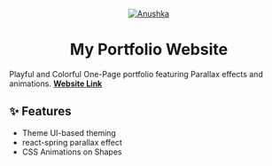 <p align="center">
  <a href="https://anushkagarg.netlify.app/">
    <img alt="Anushka" src="C:\Users\ANUSHKA GARG\Desktop\new\my-gatsby-project\Capture.JPG" />
  </a>
</p>
<h1 align="center">
  My Portfolio Website
</h1>


Playful and Colorful One-Page portfolio featuring Parallax effects and animations. 
[**Website Link**](https://anushkagarg.netlify.app/)

## ✨ Features

- Theme UI-based theming
- react-spring parallax effect
- CSS Animations on Shapes
